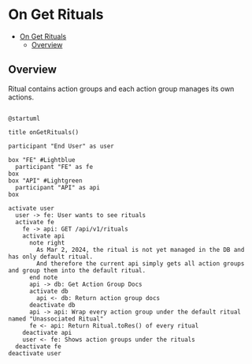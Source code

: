 # On Get Rituals

<!-- TOC -->

- [On Get Rituals](#on-get-rituals)
  - [Overview](#overview)

<!-- /TOC -->

## Overview

Ritual contains action groups and each action group manages its own actions.


```plantuml

@startuml

title onGetRituals()

participant "End User" as user

box "FE" #Lightblue
  participant "FE" as fe
box
box "API" #Lightgreen
  participant "API" as api
box

activate user
  user -> fe: User wants to see rituals
  activate fe
    fe -> api: GET /api/v1/rituals
    activate api
      note right
        As Mar 2, 2024, the ritual is not yet managed in the DB and has only default ritual.
        And therefore the current api simply gets all action groups and group them into the default ritual.
      end note
      api -> db: Get Action Group Docs
      activate db
        api <- db: Return action group docs
      deactivate db
      api -> api: Wrap every action group under the default ritual named "Unassociated Ritual"
      fe <- api: Return Ritual.toRes() of every ritual
    deactivate api
    user <- fe: Shows action groups under the rituals
  deactivate fe
deactivate user
```
